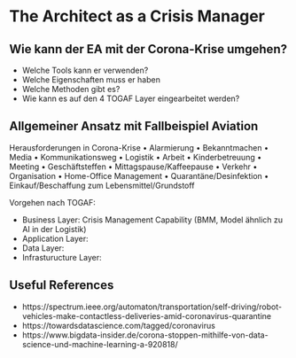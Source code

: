 ﻿# The Architect as a Crisis Manager

<h2> Wie kann der EA mit der Corona-Krise umgehen? </h2>
<ul> 
<li> Welche Tools kann er verwenden? </li>
<li> Welche Eigenschaften muss er haben </li>
<li> Welche Methoden gibt es? </li>
<li> Wie kann es auf den 4 TOGAF Layer eingearbeitet werden? </li>
</ul>

<h2>Allgemeiner Ansatz mit Fallbeispiel Aviation </h2>
Herausforderungen in Corona-Krise
•	Alarmierung 
•	Bekanntmachen
•	Media 
•	Kommunikationsweg
•	Logistik
•	Arbeit
•	Kinderbetreuung
•	Meeting
•	Geschäftsteffen
•	Mittagspause/Kaffeepause
•	Verkehr
•	Organisation
•	Home-Office Management
•	Quarantäne/Desinfektion
•	Einkauf/Beschaffung zum Lebensmittel/Grundstoff


Vorgehen nach TOGAF: </br>
<ul>
<li> Business Layer: Crisis Management Capability (BMM, Model ähnlich zu AI in der Logistik) </li>
<li> Application Layer: </li>
<li> Data Layer: </li>
<li> Infrasturucture Layer: </li>  
</ul>

<h2>Useful References</h2>

<ul>
  <li> https://spectrum.ieee.org/automaton/transportation/self-driving/robot-vehicles-make-contactless-deliveries-amid-coronavirus-quarantine </li>
  <li>https://towardsdatascience.com/tagged/coronavirus</li>
  <li>https://www.bigdata-insider.de/corona-stoppen-mithilfe-von-data-science-und-machine-learning-a-920818/</li>
</ul>

